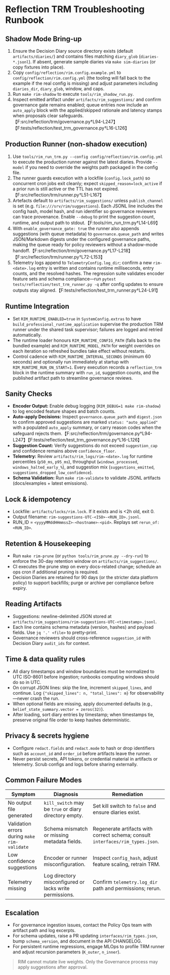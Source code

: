 # Reflection TRM Troubleshooting Runbook

## Shadow Mode Bring-up

1. Ensure the Decision Diary source directory exists (default `artifacts/diaries/`) and contains files matching `diary_glob` (`diaries-*.jsonl`). If absent, generate sample diaries via `make sim-diaries` (or copy fixtures into place).
2. Copy `config/reflection/rim.config.example.yml` to `config/reflection/rim.config.yml` (the tooling will fall back to the example if the real config is missing) and adjust parameters including `diaries_dir`, `diary_glob`, window, and caps.
3. Run `make rim-shadow` to execute `tools/rim_shadow_run.py`.
4. Inspect emitted artifact under `artifacts/rim_suggestions/` and confirm governance gate remains enabled; queue entries now include an `auto_apply` block with the applied/skipped rationale and latency stamps when proposals clear safeguards.【F:src/reflection/trm/governance.py†L94-L247】【F:tests/reflection/test_trm_governance.py†L16-L126】

## Production Runner (non-shadow execution)

1. Use `tools/rim_run_trm.py --config config/reflection/rim.config.yml` to execute the production runner against the latest diaries. Provide `--model` if you need to override the weights path packaged in the config file.
2. The runner guards execution with a lockfile (`config.lock_path`) so concurrent cron jobs exit cleanly; expect `skipped_reason=lock_active` if a prior run is still active or the TTL has not expired.【F:src/reflection/trm/runner.py†L51-L167】
3. Artefacts default to `artifacts/rim_suggestions/` unless `publish_channel` is set (e.g. `file:///srv/rim/suggestions`). Each JSONL line includes the config hash, model hash, and run identifier so governance reviewers can trace provenance. Enable `--debug` to print the suggestion count, runtime, and output path to stdout.【F:tools/rim_run_trm.py†L14-L69】
4. With `enable_governance_gate: true` the runner also appends suggestions (with queue metadata) to `governance.queue_path` and writes JSON/Markdown digests under the configured governance paths, making the queue ready for policy reviewers without a shadow-mode handoff.【F:src/reflection/trm/governance.py†L17-L218】【F:src/reflection/trm/runner.py†L72-L153】
5. Telemetry logs append to `TelemetryConfig.log_dir`; confirm a new `rim-<date>.log` entry is written and contains runtime milliseconds, entry counts, and the resolved hashes. The regression suite validates encoder feature sets and schema compliance—run `pytest tests/reflection/test_trm_runner.py -q` after config updates to ensure outputs stay aligned.【F:tests/reflection/test_trm_runner.py†L24-L91】

## Runtime Integration

- Set `RIM_RUNTIME_ENABLED=true` in `SystemConfig.extras` to have `build_professional_runtime_application` supervise the production TRM runner under the shared task supervisor; failures are logged and retried automatically.
- The runtime loader honours `RIM_RUNTIME_CONFIG_PATH` (falls back to the bundled example) and `RIM_RUNTIME_MODEL_PATH` for weight overrides on each iteration so refreshed bundles take effect without restarts.
- Control cadence with `RIM_RUNTIME_INTERVAL_SECONDS` (minimum 60 seconds) and optionally run immediately at startup with `RIM_RUNTIME_RUN_ON_START=1`. Every execution records a `reflection_trm` block in the runtime summary with `run_id`, suggestion counts, and the published artifact path to streamline governance reviews.

## Sanity Checks

- **Encoder Output:** Enable debug logging (`RIM_DEBUG=1 make rim-shadow`) to log encoded feature shapes and batch counts.
- **Auto-apply Decisions:** Inspect `governance.queue_path` and `digest.json` to confirm approved suggestions are marked `status: "auto_applied"` with a populated `auto_apply` summary, or carry reason codes when the safeguard rejects them.【F:src/reflection/trm/governance.py†L94-L247】【F:tests/reflection/test_trm_governance.py†L16-L126】
- **Suggestion Count:** Verify suggestions do not exceed `suggestion_cap` and confidence remains above `confidence_floor`.
- **Telemetry:** Review `artifacts/rim_logs/rim-<date>.log` for runtime percentiles (`p50_ms`, `p95_ms`), throughput (`windows_processed`, `windows_halted_early_%`), and suggestion mix (`suggestions_emitted`, `suggestions_dropped_low_confidence`).
- **Schema Validation:** Run `make rim-validate` to validate JSONL artifacts (docs/examples + latest emissions).

## Lock & idempotency

- Lockfile: `artifacts/locks/rim.lock`. If it exists and is <2h old, exit 0.
- Output filename: `rim-suggestions-UTC-<ISO>-<RUN_ID>.jsonl`.
- RUN_ID = `<yyyyMMddHHmmssZ>-<hostname>-<pid>`. Replays set `rerun_of: <RUN_ID>`.

## Retention & Housekeeping

- Run `make rim-prune` (or `python tools/rim_prune.py --dry-run`) to enforce the 30-day retention window on `artifacts/rim_suggestions/`.
- CI executes the prune step on every docs-related change; schedule an ops cron if additional pruning is required.
- Decision Diaries are retained for 90 days (or the stricter data platform policy) to support backfills; purge or archive per compliance before expiry.

## Reading Artifacts

- Suggestions: newline-delimited JSON stored at `artifacts/rim_suggestions/rim-suggestions-UTC-<timestamp>.jsonl`.
- Each line contains schema metadata (version, hashes) and payload fields. Use `jq '.' <file>` to pretty-print.
- Governance reviewers should cross-reference `suggestion_id` with Decision Diary `audit_ids` for context.

## Time & data quality rules

- All diary timestamps and window boundaries must be normalized to UTC ISO-8601 before ingestion; runbooks computing windows should do so in UTC.
- On corrupt JSON lines: skip the line, increment `skipped_lines`, and continue. Log `{"skipped_lines": n, "total_lines": m}` for observability—never crash the run.
- When optional fields are missing, apply documented defaults (e.g., `belief_state_summary.vector = zeros(32)`).
- After loading, sort diary entries by timestamp; when timestamps tie, preserve original file order to keep hashes deterministic.

## Privacy & secrets hygiene

- Configure `redact.fields` and `redact.mode` to hash or drop identifiers such as `account_id` and `order_id` before artifacts leave the runner.
- Never persist secrets, API tokens, or credential material in artifacts or telemetry. Scrub configs and logs before sharing externally.

## Common Failure Modes

| Symptom | Diagnosis | Remediation |
| --- | --- | --- |
| No output file generated | `kill_switch` may be `true` or diary directory empty. | Set kill switch to `false` and ensure diaries exist. |
| Validation errors during `make rim-validate` | Schema mismatch or missing metadata fields. | Regenerate artifacts with correct schema; consult `interfaces/rim_types.json`. |
| Low confidence suggestions | Encoder or runner misconfiguration. | Inspect `config_hash`, adjust feature scaling, retrain TRM. |
| Telemetry missing | Log directory misconfigured or lacks write permissions. | Confirm `telemetry.log_dir` path and permissions; rerun. |

## Escalation

- For governance ingestion issues, contact the Policy Ops team with artifact path and log excerpts.
- For schema updates, raise a PR updating `interfaces/rim_types.json`, bump `schema_version`, and document in the API CHANGELOG.
- For persistent runtime regressions, engage MLOps to profile TRM runner and adjust recursion parameters (`K_outer`, `n_inner`).

> RIM cannot mutate live weights. Only the Governance process may apply suggestions after approval.
